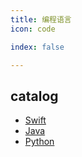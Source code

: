 ```yaml
---
title: 编程语言
icon: code

index: false

---
```


<!-- more -->

## catalog

- [Swift](swift/README.md)
- [Java](java/README.md)
- [Python](python.md)
